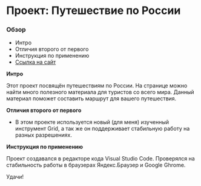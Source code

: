 # Проект: Путешествие по России

### Обзор
* Интро
* Отличия второго от первого
* Инструкция по применению 
* [Ссылка на сайт](https://doshalnev.github.io/russian-travel/index.html)

**Интро**

Этот проект посвящён путешествиям по России.
На странице можно найти много полезного материала для туристов со всего мира. Данный материал поможет составить маршрут для вашего путешествия. 

**Отличия второго от первого**

* В этом проекте используется новый (для меня) изученный инструмент Grid, а так же он поддерживает стабильную работу на разных разрешениях.

**Инструкция по применению**

Проект создавался в редакторе кода Visual Studio Code. Проверялся на стабильность работы в браузерах Яндекс.Браузер и Google Ghrome.

Удачи!
